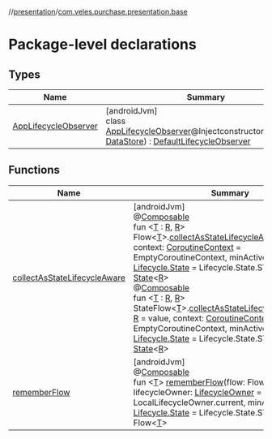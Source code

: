 //[presentation](../../index.md)/[com.veles.purchase.presentation.base](index.md)

# Package-level declarations

## Types

| Name | Summary |
|---|---|
| [AppLifecycleObserver](-app-lifecycle-observer/index.md) | [androidJvm]<br>class [AppLifecycleObserver](-app-lifecycle-observer/index.md)@Injectconstructor(dataStore: [DataStore](../../../data/data/com.veles.purchase.data.local.data/-data-store/index.md)) : [DefaultLifecycleObserver](https://developer.android.com/reference/kotlin/androidx/lifecycle/DefaultLifecycleObserver.html) |

## Functions

| Name | Summary |
|---|---|
| [collectAsStateLifecycleAware](collect-as-state-lifecycle-aware.md) | [androidJvm]<br>@[Composable](https://developer.android.com/reference/kotlin/androidx/compose/runtime/Composable.html)<br>fun &lt;[T](collect-as-state-lifecycle-aware.md) : [R](collect-as-state-lifecycle-aware.md), [R](collect-as-state-lifecycle-aware.md)&gt; Flow&lt;[T](collect-as-state-lifecycle-aware.md)&gt;.[collectAsStateLifecycleAware](collect-as-state-lifecycle-aware.md)(initial: [R](collect-as-state-lifecycle-aware.md), context: [CoroutineContext](https://kotlinlang.org/api/latest/jvm/stdlib/kotlin.coroutines/-coroutine-context/index.html) = EmptyCoroutineContext, minActiveState: [Lifecycle.State](https://developer.android.com/reference/kotlin/androidx/lifecycle/Lifecycle.State.html) = Lifecycle.State.STARTED): [State](https://developer.android.com/reference/kotlin/androidx/compose/runtime/State.html)&lt;[R](collect-as-state-lifecycle-aware.md)&gt;<br>@[Composable](https://developer.android.com/reference/kotlin/androidx/compose/runtime/Composable.html)<br>fun &lt;[T](collect-as-state-lifecycle-aware.md) : [R](collect-as-state-lifecycle-aware.md), [R](collect-as-state-lifecycle-aware.md)&gt; StateFlow&lt;[T](collect-as-state-lifecycle-aware.md)&gt;.[collectAsStateLifecycleAware](collect-as-state-lifecycle-aware.md)(initial: [R](collect-as-state-lifecycle-aware.md) = value, context: [CoroutineContext](https://kotlinlang.org/api/latest/jvm/stdlib/kotlin.coroutines/-coroutine-context/index.html) = EmptyCoroutineContext, minActiveState: [Lifecycle.State](https://developer.android.com/reference/kotlin/androidx/lifecycle/Lifecycle.State.html) = Lifecycle.State.STARTED): [State](https://developer.android.com/reference/kotlin/androidx/compose/runtime/State.html)&lt;[R](collect-as-state-lifecycle-aware.md)&gt; |
| [rememberFlow](remember-flow.md) | [androidJvm]<br>@[Composable](https://developer.android.com/reference/kotlin/androidx/compose/runtime/Composable.html)<br>fun &lt;[T](remember-flow.md)&gt; [rememberFlow](remember-flow.md)(flow: Flow&lt;[T](remember-flow.md)&gt;, lifecycleOwner: [LifecycleOwner](https://developer.android.com/reference/kotlin/androidx/lifecycle/LifecycleOwner.html) = LocalLifecycleOwner.current, minActiveState: [Lifecycle.State](https://developer.android.com/reference/kotlin/androidx/lifecycle/Lifecycle.State.html) = Lifecycle.State.STARTED): Flow&lt;[T](remember-flow.md)&gt; |
